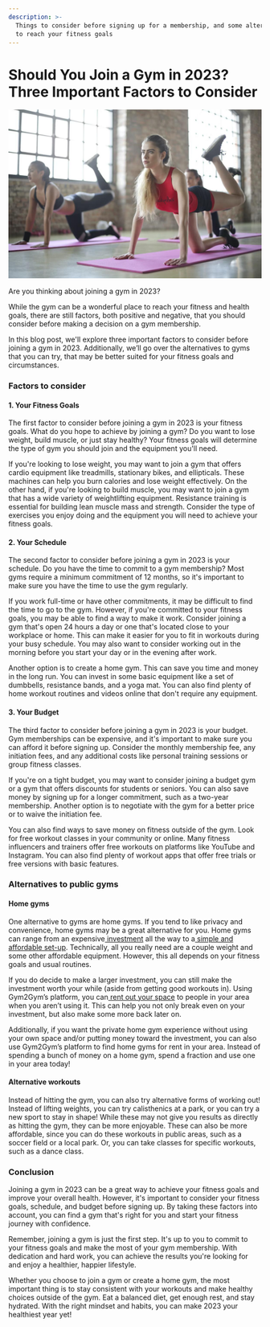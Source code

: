 ```yaml
---
description: >-
  Things to consider before signing up for a membership, and some alternatives
  to reach your fitness goals
---
```


# Should You Join a Gym in 2023? Three Important Factors to Consider

![](<.gitbook/assets/0 (3).jpeg>)

Are you thinking about joining a gym in 2023?

While the gym can be a wonderful place to reach your fitness and health goals, there are still factors, both positive and negative, that you should consider before making a decision on a gym membership.

In this blog post, we'll explore three important factors to consider before joining a gym in 2023. Additionally, we’ll go over the alternatives to gyms that you can try, that may be better suited for your fitness goals and circumstances.

### **Factors to consider** <a href="#_3eu28esz1lt3" id="_3eu28esz1lt3"></a>

#### **1. Your Fitness Goals** <a href="#_fn5hirhvdjgs" id="_fn5hirhvdjgs"></a>

The first factor to consider before joining a gym in 2023 is your fitness goals. What do you hope to achieve by joining a gym? Do you want to lose weight, build muscle, or just stay healthy? Your fitness goals will determine the type of gym you should join and the equipment you'll need.

If you're looking to lose weight, you may want to join a gym that offers cardio equipment like treadmills, stationary bikes, and ellipticals. These machines can help you burn calories and lose weight effectively. On the other hand, if you're looking to build muscle, you may want to join a gym that has a wide variety of weightlifting equipment. Resistance training is essential for building lean muscle mass and strength. Consider the type of exercises you enjoy doing and the equipment you will need to achieve your fitness goals.

#### **2. Your Schedule** <a href="#_erp62n764b7p" id="_erp62n764b7p"></a>

The second factor to consider before joining a gym in 2023 is your schedule. Do you have the time to commit to a gym membership? Most gyms require a minimum commitment of 12 months, so it's important to make sure you have the time to use the gym regularly.

If you work full-time or have other commitments, it may be difficult to find the time to go to the gym. However, if you're committed to your fitness goals, you may be able to find a way to make it work. Consider joining a gym that's open 24 hours a day or one that's located close to your workplace or home. This can make it easier for you to fit in workouts during your busy schedule. You may also want to consider working out in the morning before you start your day or in the evening after work.

Another option is to create a home gym. This can save you time and money in the long run. You can invest in some basic equipment like a set of dumbbells, resistance bands, and a yoga mat. You can also find plenty of home workout routines and videos online that don't require any equipment.

#### **3. Your Budget** <a href="#_x7zxwnj9zic8" id="_x7zxwnj9zic8"></a>

The third factor to consider before joining a gym in 2023 is your budget. Gym memberships can be expensive, and it's important to make sure you can afford it before signing up. Consider the monthly membership fee, any initiation fees, and any additional costs like personal training sessions or group fitness classes.

If you're on a tight budget, you may want to consider joining a budget gym or a gym that offers discounts for students or seniors. You can also save money by signing up for a longer commitment, such as a two-year membership. Another option is to negotiate with the gym for a better price or to waive the initiation fee.

You can also find ways to save money on fitness outside of the gym. Look for free workout classes in your community or online. Many fitness influencers and trainers offer free workouts on platforms like YouTube and Instagram. You can also find plenty of workout apps that offer free trials or free versions with basic features.

### **Alternatives to public gyms** <a href="#_b0zanfife9a1" id="_b0zanfife9a1"></a>

#### **Home gyms** <a href="#_aq7scbwllkoc" id="_aq7scbwllkoc"></a>

One alternative to gyms are home gyms. If you tend to like privacy and convenience, home gyms may be a great alternative for you. Home gyms can range from an expensive[ investment](https://denver.gym2gym.com/investing-in-an-at-home-gym-revealing-the-pros-and-cons) all the way to a[ simple and affordable set-up](https://denver.gym2gym.com/personal-home-gyms-surprising-ways-to-transform-your-home). Technically, all you really need are a couple weight and some other affordable equipment. However, this all depends on your fitness goals and usual routines.

If you do decide to make a larger investment, you can still make the investment worth your while (aside from getting good workouts in). Using Gym2Gym’s platform, you can[ rent out your space](https://denver.gym2gym.com/profit-from-your-private-gym-how-to-monetize-a-fitness-space) to people in your area when you aren’t using it. This can help you not only break even on your investment, but also make some more back later on.

Additionally, if you want the private home gym experience without using your own space and/or putting money toward the investment, you can also use Gym2Gym’s platform to find home gyms for rent in your area. Instead of spending a bunch of money on a home gym, spend a fraction and use one in your area today!

#### **Alternative workouts** <a href="#_52k92yrrwbg" id="_52k92yrrwbg"></a>

Instead of hitting the gym, you can also try alternative forms of working out! Instead of lifting weights, you can try calisthenics at a park, or you can try a new sport to stay in shape! While these may not give you results as directly as hitting the gym, they can be more enjoyable. These can also be more affordable, since you can do these workouts in public areas, such as a soccer field or a local park. Or, you can take classes for specific workouts, such as a dance class.

### **Conclusion** <a href="#_eoin6ineygyo" id="_eoin6ineygyo"></a>

Joining a gym in 2023 can be a great way to achieve your fitness goals and improve your overall health. However, it's important to consider your fitness goals, schedule, and budget before signing up. By taking these factors into account, you can find a gym that's right for you and start your fitness journey with confidence.

Remember, joining a gym is just the first step. It's up to you to commit to your fitness goals and make the most of your gym membership. With dedication and hard work, you can achieve the results you're looking for and enjoy a healthier, happier lifestyle.

Whether you choose to join a gym or create a home gym, the most important thing is to stay consistent with your workouts and make healthy choices outside of the gym. Eat a balanced diet, get enough rest, and stay hydrated. With the right mindset and habits, you can make 2023 your healthiest year yet!
